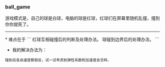 ### ball_game
游戏模式是，自己的球是白球，电脑的球是红球，红球们在屏幕里随机乱撞，撞到你你就死了。
<hr>
 * 难点在于
```
红球互相碰撞后的判断及处理办法。
球碰到边界后的处理办法。
```

 * 我的解决办法为：
```
碰到后各自速度都取反，试一试考虑到弹性系数和加速度会怎样。
```
